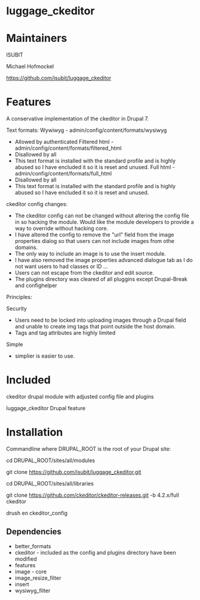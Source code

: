 luggage_ckeditor
===============

Maintainers
===============
ISUBIT

Michael Hofmockel

https://github.com/isubit/luggage_ckeditor

Features
================
A conservative implementation of the ckeditor in Drupal 7.

Text formats:
Wywiwyg - admin/config/content/formats/wysiwyg
- Allowed by authenticated
Filtered html - admin/config/content/formats/filtered_html
- Disallowed by all
- This text format is installed with the standard profile and is highly abused so I have encluded it so it is reset and unused.
Full html - admin/config/content/formats/full_html
- Disallowed by all
- This text format is installed with the standard profile and is highly abused so I have encluded it so it is reset and unused.

ckeditor config changes:
- The ckeditor config can not be changed without altering the config file in so hacking the module.  Would like the module developers to provide a way to override without hacking core.
- I have altered the config to remove the "url" field from the image properties dialog so that users can not include images from othe domains.
- The only way to include an image is to use the insert module.
- I have also removed the image properties advanced dialogue tab as I do not want users to had classes or ID ...
- Users can not escape from the ckeditor and edit source.
- The plugins directory was cleared of all pluggins except Drupal-Break and confighelper

Principles:

Security
- Users need to be locked into uploading images through a Drupal field and unable to create img tags that point outside the host domain.
- Tags and tag attributes are highly limited

Simple
- simplier is easier to use.

Included
================
ckeditor drupal module with adjusted config file and plugins

luggage_ckeditor Drupal feature


Installation
===============

Commandline where DRUPAL_ROOT is the root of your Drupal site:

cd DRUPAL_ROOT/sites/all/modules

git clone https://github.com/isubit/luggage_ckeditor.git

cd DRUPAL_ROOT/sites/all/libraries

git clone https://github.com/ckeditor/ckeditor-releases.git -b 4.2.x/full ckeditor

drush en ckeditor_config
			

Dependencies
----------------

- better_formats
- ckeditor - included as the config and plugins directory have been modified
- features
- image - core
- image_resize_filter
- insert
- wysiwyg_filter

